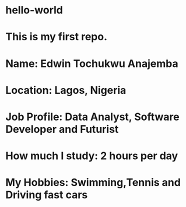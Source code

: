 # hello-world
# This is my first repo.
# Name: Edwin Tochukwu Anajemba
# Location: Lagos, Nigeria
# Job Profile: Data Analyst, Software Developer and Futurist
# How much I study: 2 hours per day
# My Hobbies: Swimming,Tennis and Driving fast cars
